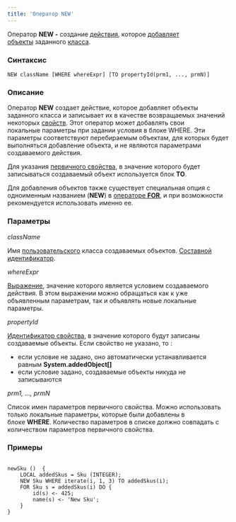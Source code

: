 ```yaml
---
title: 'Оператор NEW'
---
```


Оператор **NEW -** создание [действия](Actions.md), которое [добавляет объекты](New_object_NEW_.md) заданного [класса](Classes.md).

### Синтаксис

    NEW className [WHERE whereExpr] [TO propertyId(prm1, ..., prmN)]

### Описание

Оператор **NEW** создает действие, которое добавляет объекты заданного класса и записывает их в качестве возвращаемых значений некоторых [свойств](Properties.md). Этот оператор может добавлять свои локальные параметры при задании условия в блоке WHERE. Эти параметры соответствуют перебираемым объектам, для которых будет выполняться добавление объекта, и не являются параметрами создаваемого действия. 

Для указания [первичного свойства](Data_properties_DATA_.md), в значение которого будет записываться создаваемый объект используется блок **TO**. 

Для добавления объектов также существует специальная опция с одноименным названием (**NEW**) в [операторе **FOR**](FOR_operator.md), и при возможности рекомендуется использовать именно ее.

### Параметры

*className*

Имя [пользовательского](User_classes.md) класса создаваемых объектов. [Составной идентификатор](IDs.md#cid-broken).

*whereExpr*

[Выражение](Expression.md), значение которого является условием создаваемого действия. В этом выражении можно обращаться как к уже объявленным параметрам, так и объявлять новые локальные параметры.

*propertyId*

[Идентификатор свойства](IDs.md#propertyid-broken), в значение которого будут записаны создаваемые объекты. Если свойство не указано, то :

-   если условие не задано, оно автоматически устанавливается равным **System.addedObject\[\]**
-   если условие задано, создаваемые объекты никуда не записываются

*prm1, ..., prmN*

Список имен параметров первичного свойства. Можно использовать только локальные параметры, которые были добавлены в блоке **WHERE**. Количество параметров в списке должно совпадать с количеством параметров первичного свойства. 

### Примеры


```lsf

newSku ()  {
    LOCAL addedSkus = Sku (INTEGER);
    NEW Sku WHERE iterate(i, 1, 3) TO addedSkus(i);
    FOR Sku s = addedSkus(i) DO {
        id(s) <- 425;
        name(s) <- 'New Sku';
    }
}
```

  
